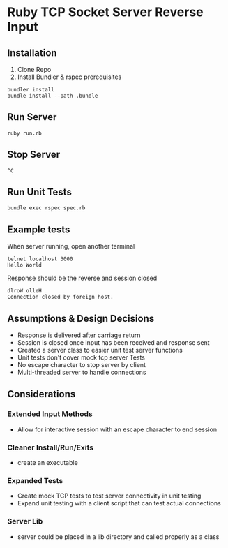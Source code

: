 # Ruby TCP Socket Server Reverse Input

## Installation
1. Clone Repo
2. Install Bundler & rspec prerequisites
```
bundler install
bundle install --path .bundle
```
## Run Server
```
ruby run.rb
```
## Stop Server
```
^C
```
## Run Unit Tests
```
bundle exec rspec spec.rb
```
## Example tests
When server running, open another terminal
```
telnet localhost 3000
Hello World
```
Response should be the reverse and session closed
```
dlroW olleH
Connection closed by foreign host.
```
## Assumptions & Design Decisions
* Response is delivered after carriage return
* Session is closed once input has been received and response sent
* Created a server class to easier unit test server functions
* Unit tests don't cover mock tcp server Tests
* No escape character to stop server by client
* Multi-threaded server to handle connections
## Considerations
### Extended Input Methods
* Allow for interactive session with an escape character to end session
### Cleaner Install/Run/Exits
* create an executable
### Expanded Tests
* Create mock TCP tests to test server connectivity in unit testing
* Expand unit testing with a client script that can test actual connections
### Server Lib
* server could be placed in a lib directory and called properly as a class
